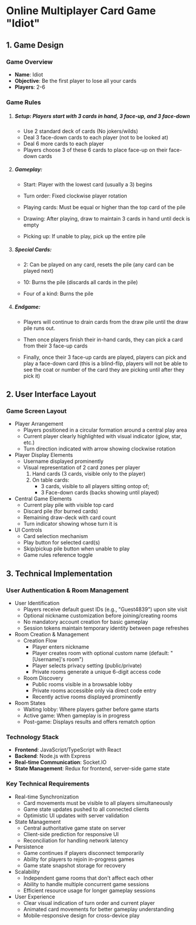 # Online Multiplayer Card Game "Idiot"

## 1. Game Design

### Game Overview

- **Name**: Idiot
- **Objective**: Be the first player to lose all your cards
- **Players**: 2-6

### Game Rules

1. ##### Setup: Players start with 3 cards in hand, 3 face-up, and 3 face-down

    - Use 2 standard deck of cards (No jokers/wilds)
    - Deal 3 face-down cards to each player (not to be looked at)
    - Deal 6 more cards to each player
    - Players choose 3 of these 6 cards to place face-up on their face-down cards

2. ##### Gameplay:

    - Start: Player with the lowest card (usually a 3) begins

    - Turn order: Fixed clockwise player rotation

    - Playing cards: Must be equal or higher than the top card of the pile

    - Drawing: After playing, draw to maintain 3 cards in hand until deck is empty

    - Picking up: If unable to play, pick up the entire pile

3. ##### Special Cards:

    - 2: Can be played on any card, resets the pile (any card can be played next)

    - 10: Burns the pile (discards all cards in the pile)

    - Four of a kind: Burns the pile

4. ##### Endgame:

    - Players will continue to drain cards from the draw pile until the draw pile runs out. 

    - Then once players finish their in-hand cards, they can pick a card from their 3 face-up cards

    - Finally, once their 3 face-up cards are played, players can pick and play a face-down card (this is a blind-flip, players will not be able to see the coat or number of the card they are picking until after they pick it)

## 2. User Interface Layout

### Game Screen Layout

- Player Arrangement
    - Players positioned in a circular formation around a central play area
    - Current player clearly highlighted with visual indicator (glow, star, etc.)
    - Turn direction indicated with arrow showing clockwise rotation
- Player Display Elements
    - Username displayed prominently
    - Visual representation of 2 card zones per player
        1. Hand cards (3 cards, visible only to the player)
        2. On table cards:
            - 3 cards, visible to all players sitting ontop of;
            - 3 Face-down cards (backs showing until played)
- Central Game Elements
    - Current play pile with visible top card
    - Discard pile (for burned cards)
    - Remaining draw-deck with card count
    - Turn indicator showing whose turn it is
- UI Controls
    - Card selection mechanism
    - Play button for selected card(s)
    - Skip/pickup pile button when unable to play
    - Game rules reference toggle

## 3. Technical Implementation

### User Authentication & Room Management

- User Identification
    - Players receive default guest IDs (e.g., "Guest4839") upon site visit
    - Optional nickname customization before joining/creating rooms
    - No mandatory account creation for basic gameplay
    - Session tokens maintain temporary identity between page refreshes
- Room Creation & Management
    - Creation Flow
        - Player enters nickname
        - Player creates room with optional custom name (default: "[Username]'s room")
        - Player selects privacy setting (public/private)
        - Private rooms generate a unique 6-digit access code
    - Room Discovery
        - Public rooms visible in a browsable lobby
        - Private rooms accessible only via direct code entry
        - Recently active rooms displayed prominently
- Room States
    - Waiting lobby: Where players gather before game starts
    - Active game: When gameplay is in progress
    - Post-game: Displays results and offers rematch option

### Technology Stack

- **Frontend**: JavaScript/TypeScript with React
- **Backend**: Node.js with Express
- **Real-time Communication**: Socket.IO
- **State Management**: Redux for frontend, server-side game state

### Key Technical Requirements

- Real-time Synchronization
    - Card movements must be visible to all players simultaneously
    - Game state updates pushed to all connected clients
    - Optimistic UI updates with server validation
- State Management
    - Central authoritative game state on server
    - Client-side prediction for responsive UI
    - Reconciliation for handling network latency
- Persistence
    - Game continues if players disconnect temporarily
    - Ability for players to rejoin in-progress games
    - Game state snapshot storage for recovery
- Scalability
    - Independent game rooms that don't affect each other
    - Ability to handle multiple concurrent game sessions
    - Efficient resource usage for longer gameplay sessions
- User Experience
    - Clear visual indication of turn order and current player
    - Animated card movements for better gameplay understanding
    - Mobile-responsive design for cross-device play
